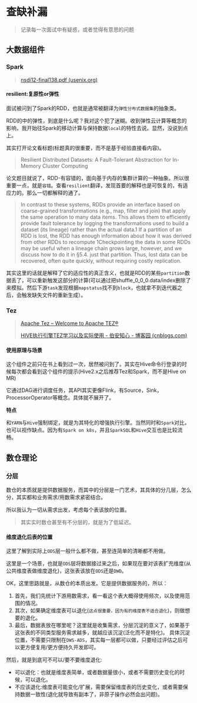 # 查缺补漏

> 记录每一次面试中有疑惑，或者觉得有意思的问题

## 大数据组件

### Spark

> [nsdi12-final138.pdf (usenix.org)](https://www.usenix.org/system/files/conference/nsdi12/nsdi12-final138.pdf)

#### resilient:复原性or弹性

面试被问到了Spark的RDD，也就是通常被翻译为`弹性分布式数据集`的抽象类。

RDD的中的弹性，到底是什么呢？我对这个犯了迷糊。收到弹性云计算等概念的影响，我开始往Spark的移动计算与保持数据`local`的特性去说。显然，没说到点上。

其实打开论文看标题(标题真的很重要，而不是基于经验直接看内容)。

> Resilient Distributed Datasets: A Fault-Tolerant Abstraction for In-Memory Cluster Computing

论文题目就说了，RDD-有容错的，面向基于内存的集群计算的一种抽象。所以很重要一点，就是`容错`。查看`resilient`翻译，发现首要的解释也是可恢复的，有适应力的。那么一切都解释的通了。

> In contrast to these systems, RDDs provide an interface based on coarse-grained transformations (e.g., map, filter and join) that apply the same operation to many data items. This allows them to efficiently provide fault tolerance by logging the transformations used to build a dataset (its lineage) rather than the actual data.1 If a partition of an RDD is lost, the RDD has enough information about how it was derived from other RDDs to recompute 1Checkpointing the data in some RDDs may be useful when a lineage chain grows large, however, and we discuss how to do it in §5.4. just that partition. Thus, lost data can be recovered, often quite quickly, without requiring costly replication.

其实这里的话就是解释了它的适应性的真正含义，也就是RDD的某些`partition`数据丢了，可以重新触发这部分的计算(可以通过把shuffle_0_0_0.data/index删除了来模拟。然后下游`task`发现根据`mapstatus`找不到`block`，也就拿不到迭代器之后，会触发缺失文件的重新生成）。

### Tez

> [Apache Tez – Welcome to Apache TEZ®](https://tez.apache.org/)
>
> [HIVE执行引擎TEZ学习以及实际使用 - 伯安知心 - 博客园 (cnblogs.com)](https://www.cnblogs.com/boanxin/p/13336930.html)

#### 使用原理与场景

这个组件之前只在书上看到过一次，居然被问到了。其实在Hive命令行登录的时候每次都会看到这个组件的提示(Hive2.x之后推荐Tez和Spark，而不是Hive on MR)

它通过DAG进行调度任务，其API其实更像Flink，有Source，Sink，ProcessorOperator等概念。具体就不展开了。

**特点**

和`YARN`与`Hive`强制绑定，就是为其特化的增强执行引擎。当然同时和`Spark`对比，也可以视作缺点。因为有`Spark on k8s`，并且`SparkSQL`和`Hive`交互也是比较流畅。

## 数仓理论

### 分层

数仓的本质就是提供数据服务，而其中的分层是一门艺术，其具体的分几层，怎么分，其实都和业务需求/用数需求紧密结合。

所以我认为一切从需求出发，考虑每个表该放的位置。

> 其实实时数仓甚至有不分层的，就是为了低延迟。

#### 维度退化后表的位置

这里了解到实际上`ODS`层一般什么都不做，甚至连简单的清晰都不用做。

这里是一个场景，也就是`ODS`层将数据接过来之后，如果现在要对该表扩充维度(从公共维度表做维度退化)，这张表该放在`ODS`还是`DWD`。

OK，这里思路就是，从数仓的本质出发。它是提供数据服务的，所以：

1. 首先，我们先统计下游用数需求，看一看这个表大概得使用频次，以及使用范围的情况。
2. 其次，如果确定维度表可以退化(`这点很重要，因为有的维度表不适合退化`)，则做想要的退化。
3. 最后，数据表放在哪里呢？这里就是收集需求，分层沉淀的意义了，如果基于这张表的不同类型服务需求越多，就越应该沉淀(泛化而不是特化)。
   具体沉淀位置，不需要只限制在`DWS-ADS`，其实每一层都可以做，只要经过评估之后可以更方便复用/更方便持久开发即可。

然后，就是到底可不可以/要不要维度退化:

* 可以退化：也就是维度表简单，或者数据量很小，或者不需要历史变化的时候，可以退化。
* 不应该退化:维度表可能变化/扩展，需要保留维度表的历史变化，或者需要保持数据一致性(退化就导致有副本了，非原子操作必然会出问题)。
